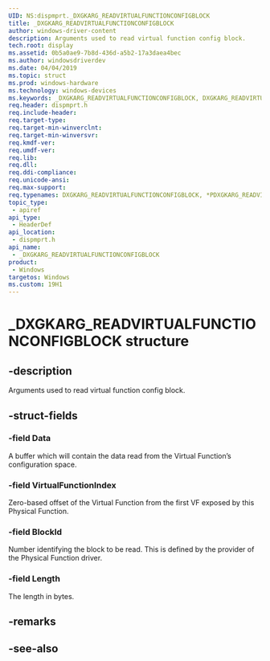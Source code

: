 ```yaml
---
UID: NS:dispmprt._DXGKARG_READVIRTUALFUNCTIONCONFIGBLOCK
title: _DXGKARG_READVIRTUALFUNCTIONCONFIGBLOCK
author: windows-driver-content
description: Arguments used to read virtual function config block.
tech.root: display
ms.assetid: 0b5a0ae9-7b8d-436d-a5b2-17a3daea4bec
ms.author: windowsdriverdev
ms.date: 04/04/2019 
ms.topic: struct
ms.prod: windows-hardware
ms.technology: windows-devices
ms.keywords: _DXGKARG_READVIRTUALFUNCTIONCONFIGBLOCK, DXGKARG_READVIRTUALFUNCTIONCONFIGBLOCK, *PDXGKARG_READVIRTUALFUNCTIONCONFIGBLOCK, 
req.header: dispmprt.h
req.include-header:
req.target-type:
req.target-min-winverclnt: 
req.target-min-winversvr:
req.kmdf-ver:
req.umdf-ver:
req.lib:
req.dll:
req.ddi-compliance:
req.unicode-ansi:
req.max-support:
req.typenames: DXGKARG_READVIRTUALFUNCTIONCONFIGBLOCK, *PDXGKARG_READVIRTUALFUNCTIONCONFIGBLOCK
topic_type: 
 - apiref
api_type: 
 - HeaderDef
api_location: 
 - dispmprt.h
api_name: 
 - _DXGKARG_READVIRTUALFUNCTIONCONFIGBLOCK
product: 
 - Windows
targetos: Windows
ms.custom: 19H1
---
```


# _DXGKARG_READVIRTUALFUNCTIONCONFIGBLOCK structure

## -description

Arguments used to read virtual function config block.

## -struct-fields

### -field Data

A buffer which will contain the data read from the Virtual Function’s configuration space.

### -field VirtualFunctionIndex

Zero-based offset of the Virtual Function from the first VF exposed by this Physical Function.

### -field BlockId

Number identifying the block to be read. This is defined by the provider of the Physical Function driver.

### -field Length
 
The length in bytes.

## -remarks

## -see-also
